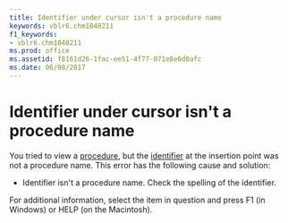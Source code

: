 ```yaml
---
title: Identifier under cursor isn't a procedure name
keywords: vblr6.chm1040211
f1_keywords:
- vblr6.chm1040211
ms.prod: office
ms.assetid: f8161d26-1fac-ee51-4f77-071e8e6d0afc
ms.date: 06/08/2017
---
```



# Identifier under cursor isn't a procedure name

You tried to view a [procedure](vbe-glossary.md), but the [identifier](vbe-glossary.md) at the insertion point was not a procedure name. This error has the following cause and solution:



- Identifier isn't a procedure name. Check the spelling of the identifier.
    

For additional information, select the item in question and press F1 (in Windows) or HELP (on the Macintosh).


